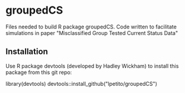 # groupedCS
Files needed to build R package groupedCS. 
Code written to facilitate simulations in paper "Misclassified Group Tested Current Status Data"

## Installation

Use R package devtools (developed by Hadley Wickham) to install this package from this git repo:

library(devtools)
devtools::install_github("lpetito/groupedCS")


